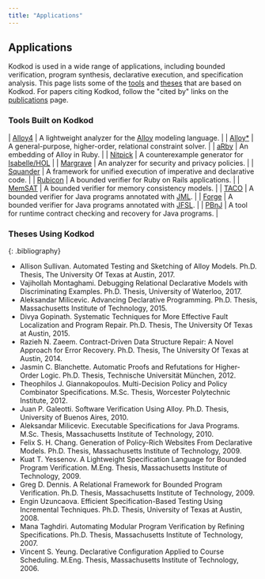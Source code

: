 ```yaml
---
title: "Applications"
---
```


## Applications

Kodkod is used in a wide range of applications, including
bounded verification, program synthesis, declarative
execution, and specification analysis.  This page lists some of the
<a href="#tools-built-on-kodkod">tools</a> and
<a href="#theses-using-kodkod">theses</a> that are based on Kodkod.
For papers citing Kodkod, follow the "cited by" links on
the [publications](pubs.html) page.

### Tools Built on Kodkod


| [Alloy4][]   | A lightweight analyzer for the [Alloy] modeling language.             |
| [Alloy*][]   | A general-purpose, higher-order, relational constraint solver.        |
| [aRby][]     | An embedding of Alloy in Ruby.                                        |
| [Nitpick][]  | A counterexample generator for [Isabelle/HOL][]                       |
| [Margrave][] | An analyzer for security and privacy policies.                        |
| [Squander][] | A framework for unified execution of imperative and declarative code. |
| [Rubicon][]  | A bounded verifier for Ruby on Rails applications.                    |
| [MemSAT][]   | A bounded verifier for memory consistency models.                     |
| [TACO][]     | A bounded verifier for Java programs annotated with [JML][].          |
| [Forge][]    | A bounded verifier for Java programs annotated with [JFSL][].         |
| [PBnJ][]     | A tool for runtime contract checking and recovery for Java programs.  |

[Alloy4]: http://alloy.mit.edu/
[Alloy]: http://alloy.mit.edu/
[Alloy*]: http://alloy.mit.edu/alloy/hola/
[aRby]: http://people.csail.mit.edu/aleks/website/arby/
[Nitpick]: http://www4.in.tum.de/~blanchet/nitpick.html
[Isabelle/HOL]: http://www.cl.cam.ac.uk/research/hvg/Isabelle/
[Margrave]: http://www.margrave-tool.org/
[Squander]: http://people.csail.mit.edu/aleks/squander/index.php
[Rubicon]: http://people.csail.mit.edu/jnear/rubicon/
[MemSAT]: https://github.com/wala/MemSAT
[TACO]: http://www.dc.uba.ar/inv/grupos/rfm_folder/TACO
[JML]: http://www.eecs.ucf.edu/~leavens/JML/
[Forge]: http://sdg.csail.mit.edu/forge/
[JFSL]: http://sdg.csail.mit.edu/forge/plugin.html
[PBnJ]: http://www.hesam.us/cs/planb/

### Theses Using Kodkod

{: .bibliography}
* Allison Sullivan. Automated Testing and Sketching of Alloy Models. Ph.D. Thesis, The University Of Texas at Austin, 2017.
* Vajihollah Montaghami. Debugging Relational Declarative Models with Discriminating Examples. Ph.D. Thesis,  University of Waterloo, 2017.
* Aleksandar Milicevic. Advancing Declarative Programming. Ph.D. Thesis, Massachusetts Institute of Technology, 2015.
* Divya Gopinath. Systematic Techniques for More Effective Fault Localization and Program Repair. Ph.D. Thesis, The University Of Texas at Austin, 2015.
* Razieh N. Zaeem. Contract-Driven Data Structure Repair: A Novel Approach for Error Recovery. Ph.D. Thesis, The University Of Texas at Austin, 2014.
* Jasmin C. Blanchette. Automatic Proofs and Refutations for Higher-Order Logic. Ph.D. Thesis, Technische Universit&auml;t M&uuml;nchen, 2012.
* Theophilos J. Giannakopoulos. Multi-Decision Policy and Policy Combinator Specifications. M.Sc. Thesis, Worcester Polytechnic Institute, 2012.
* Juan P. Galeotti. Software Verification Using Alloy. Ph.D. Thesis, University of Buenos Aires, 2010.
* Aleksandar Milicevic. Executable Specifications for Java Programs. M.Sc. Thesis, Massachusetts Institute of Technology, 2010.
* Felix S. H. Chang. Generation of Policy-Rich Websites From Declarative Models. Ph.D. Thesis, Massachusetts Institute of Technology, 2009.
* Kuat T. Yessenov. A Lightweight Specification Language for Bounded Program Verification. M.Eng. Thesis, Massachusetts Institute of Technology, 2009.
* Greg D. Dennis. A Relational Framework for Bounded Program Verification. Ph.D. Thesis, Massachusetts Institute of Technology, 2009.
* Engin Uzuncaova. Efficient Specification-Based Testing Using Incremental Techniques. Ph.D. Thesis, University of Texas at Austin, 2008.
* Mana Taghdiri. Automating Modular Program Verification by Refining Specifications. Ph.D. Thesis, Massachusetts Institute of Technology, 2007.
* Vincent S. Yeung. Declarative Configuration Applied to Course Scheduling. M.Eng. Thesis, Massachusetts Institute of Technology, 2006.
